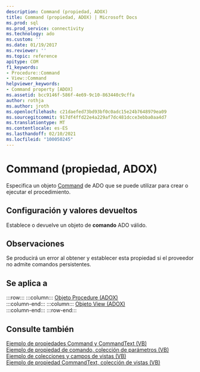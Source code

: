 ```yaml
---
description: Command (propiedad, ADOX)
title: Command (propiedad, ADOX) | Microsoft Docs
ms.prod: sql
ms.prod_service: connectivity
ms.technology: ado
ms.custom: ''
ms.date: 01/19/2017
ms.reviewer: ''
ms.topic: reference
apitype: COM
f1_keywords:
- Procedure::Command
- View::Command
helpviewer_keywords:
- Command property [ADOX]
ms.assetid: bcc9146f-586f-4e69-9c10-863440c9cffa
author: rothja
ms.author: jroth
ms.openlocfilehash: c21daefed73bd93bf0c0adc15e24b7648979ea09
ms.sourcegitcommit: 917df4ffd22e4a229af7dc481dcce3ebba0aa4d7
ms.translationtype: MT
ms.contentlocale: es-ES
ms.lasthandoff: 02/10/2021
ms.locfileid: "100050245"
---
```

# <a name="command-property-adox"></a>Command (propiedad, ADOX)
Especifica un objeto [Command](../ado-api/command-object-ado.md) de ADO que se puede utilizar para crear o ejecutar el procedimiento.  
  
## <a name="settings-and-return-values"></a>Configuración y valores devueltos  
 Establece o devuelve un objeto de **comando** ADO válido.  
  
## <a name="remarks"></a>Observaciones  
 Se producirá un error al obtener y establecer esta propiedad si el proveedor no admite comandos persistentes.  
  
## <a name="applies-to"></a>Se aplica a  

:::row:::
    :::column:::
        [Objeto Procedure (ADOX)](./procedure-object-adox.md)  
    :::column-end:::
    :::column:::
        [Objeto View (ADOX)](./view-object-adox.md)  
    :::column-end:::
:::row-end:::

## <a name="see-also"></a>Consulte también  
 [Ejemplo de propiedades Command y CommandText (VB)](./command-and-commandtext-properties-example-vb.md)   
 [Ejemplo de propiedad de comando, colección de parámetros (VB)](./parameters-collection-command-property-example-vb.md)   
 [Ejemplo de colecciones y campos de vistas (VB)](./views-and-fields-collections-example-vb.md)   
 [Ejemplo de propiedad CommandText, colección de vistas (VB)](./views-collection-commandtext-property-example-vb.md)